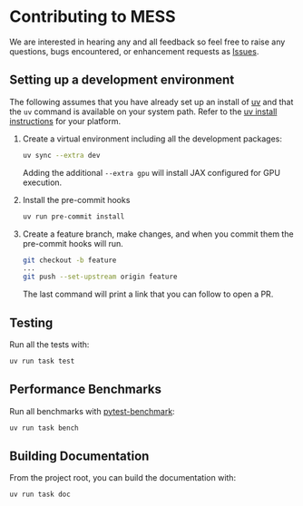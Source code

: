 # Contributing to MESS

We are interested in hearing any and all feedback so feel free to raise any questions,
bugs encountered, or enhancement requests as
[Issues](https://github.com/hatemhelal/mess/issues).

## Setting up a development environment

The following assumes that you have already set up an install of [uv](https://docs.astral.sh/uv/) and that the
`uv` command is available on your system path. Refer to the [uv install instructions](https://docs.astral.sh/uv/#installation) for your platform.

1. Create a virtual environment including all the development packages:

   ```bash
   uv sync --extra dev
   ```

   Adding the additional `--extra gpu` will install JAX configured for GPU execution.

1. Install the pre-commit hooks

   ```bash
   uv run pre-commit install
   ```

1. Create a feature branch, make changes, and when you commit them the pre-commit hooks
   will run.

   ```bash
   git checkout -b feature
   ...
   git push --set-upstream origin feature
   ```

   The last command will print a link that you can follow to open a PR.

## Testing

Run all the tests with:

```bash
uv run task test
```

## Performance Benchmarks

Run all benchmarks with [pytest-benchmark](https://pytest-benchmark.readthedocs.io/en/latest/index.html):

```bash
uv run task bench
```

## Building Documentation

From the project root, you can build the documentation with:

```bash
uv run task doc
```
